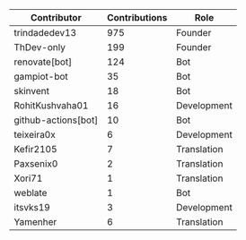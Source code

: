 | Contributor | Contributions | Role |
| ------------ | -------------- | ---- |
| trindadedev13 | 975 | Founder |
| ThDev-only | 199 | Founder |
| renovate[bot] | 124 | Bot |
| gampiot-bot | 35 | Bot |
| skinvent | 18 | Bot |
| RohitKushvaha01 | 16 | Development |
| github-actions[bot] | 10 | Bot |
| teixeira0x | 6 | Development |
| Kefir2105 | 7 | Translation |
| Paxsenix0 | 2 | Translation |
| Xori71 | 1 | Translation |
| weblate | 1 | Bot |
| itsvks19 | 3 | Development |
| Yamenher | 6 | Translation |

